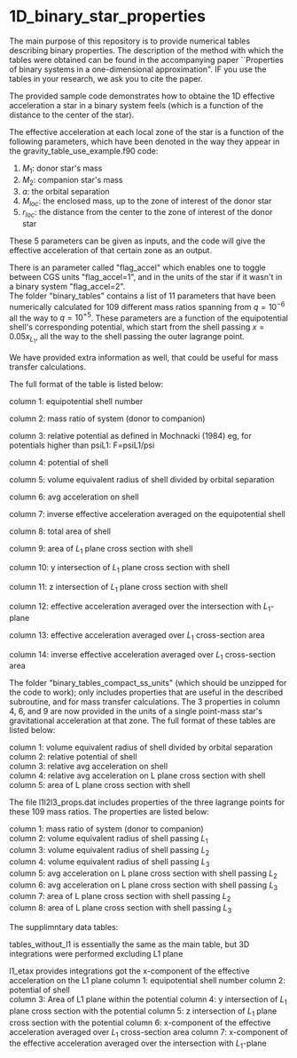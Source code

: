 # 1D_binary_star_properties

The main purpose of this repository is to provide numerical tables describing binary properties. The description of the method with which the tables were obtained can be found in the accompanying paper ``Properties of binary systems in a one-dimensional approximation". IF you use the tables in your research, we ask you to cite the paper. 

The provided sample code demonstrates how to obtaine the 1D effective acceleration a star in a binary system feels (which is a function of the distance to the center of the star).

The effective acceleration at each local zone of the star is a function of the following parameters, which have been denoted in the way they appear in the gravity_table_use_example.f90 code:

1. $M_1$: donor star's mass
2. $M_2$: companion star's mass
3. $a$: the orbital separation
4. $M_{loc}$: the enclosed mass, up to the zone of interest of the donor star
5. $r_{loc}$: the distance from the center to the zone of interest of the donor star


These 5 parameters can be given as inputs, and the code will give the effective acceleration of that certain zone as an output.

There is an parameter called "flag_accel" which enables one to toggle between CGS units "flag_accel=1", and in the units of the star if it wasn't in a binary system "flag_accel=2".  
The folder "binary_tables" contains a list of 11 parameters that have been numerically calculated for 109 different mass ratios spanning from $q =10^{-6}$  all the way to $q =10^{+5}$. These parameters are a function of the equipotential shell's corresponding potential, which start from the shell passing $x=0.05x_{L_1}$, all the way to the shell passing the outer lagrange point.

We have provided extra information as well, that could be useful for mass transfer calculations.


The full format of the table is listed below:

column 1: equipotential shell number

column 2: mass ratio of system (donor to companion)  

column 3: relative potential as defined in Mochnacki (1984)  eg, for potentials higher than psiL1: F=psiL1/psi  

column 4: potential of shell  

column 5: volume equivalent radius of shell divided by orbital separation  

column 6: avg acceleration on shell   

column 7: inverse effective acceleration averaged on the equipotential shell

column 8: total area of shell  

column 9: area of $L_1$ plane cross section with shell  

column 10: y intersection of $L_1$ plane cross section with shell  

column 11: z intersection of $L_1$ plane cross section with shell  

column 12: effective acceleration averaged over the intersection with $L_1$-plane 

column 13: effective acceleration averaged over $L_1$ cross-section area

column 14: inverse effective acceleration averaged over $L_1$ cross-section area

The folder "binary_tables_compact_ss_units" (which should be unzipped for the code to work); only includes properties that are useful in the described subroutine, and for mass transfer calculations. The 3 properties in column 4, 6, and 9 are now provided in the units of a single point-mass star's gravitational acceleration at that zone.
The full format of these tables are listed below:

column 1: volume equivalent radius of shell divided by orbital separation  
column 2: relative potential of shell  
column 3: relative avg acceleration on shell   
column 4: relative avg acceleration on L plane cross section with shell  
column 5: area of L plane cross section with shell  

The file l1l2l3_props.dat includes properties of the three lagrange points for these 109 mass ratios. The properties are listed below:

column 1: mass ratio of system (donor to companion)  
column 2: volume equivalent radius of shell passing $L_1$  
column 3: volume equivalent radius of shell passing $L_2$  
column 4: volume equivalent radius of shell passing $L_3$  
column 5: avg acceleration on L plane cross section with shell passing $L_2$  
column 6: avg acceleration on L plane cross section with shell passing $L_3$  
column 7: area of L plane cross section with shell passing $L_2$  
column 8: area of L plane cross section with shell passing $L_3$  


The supplimntary data tables:

tables_without_l1 is essentially the same as the main table, but 3D integrations were performed excluding L1 plane 

l1_etax	provides integrations got the x-component of the effective acceleration on the L1 plane
column 1: equipotential shell number
column 2: potential of shell  
column 3: Area of L1 plane within the potential
column 4: y intersection of $L_1$ plane cross section with the potential
column 5: z intersection of $L_1$ plane cross section with the potential
column 6: x-component of the effective acceleration averaged over $L_1$ cross-section area
column 7: x-component of the effective acceleration averaged over the intersection with $L_1$-plane


